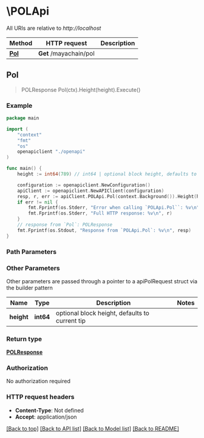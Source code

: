 # \POLApi

All URIs are relative to *http://localhost*

Method | HTTP request | Description
------------- | ------------- | -------------
[**Pol**](POLApi.md#Pol) | **Get** /mayachain/pol | 



## Pol

> POLResponse Pol(ctx).Height(height).Execute()





### Example

```go
package main

import (
    "context"
    "fmt"
    "os"
    openapiclient "./openapi"
)

func main() {
    height := int64(789) // int64 | optional block height, defaults to current tip (optional)

    configuration := openapiclient.NewConfiguration()
    apiClient := openapiclient.NewAPIClient(configuration)
    resp, r, err := apiClient.POLApi.Pol(context.Background()).Height(height).Execute()
    if err != nil {
        fmt.Fprintf(os.Stderr, "Error when calling `POLApi.Pol``: %v\n", err)
        fmt.Fprintf(os.Stderr, "Full HTTP response: %v\n", r)
    }
    // response from `Pol`: POLResponse
    fmt.Fprintf(os.Stdout, "Response from `POLApi.Pol`: %v\n", resp)
}
```

### Path Parameters



### Other Parameters

Other parameters are passed through a pointer to a apiPolRequest struct via the builder pattern


Name | Type | Description  | Notes
------------- | ------------- | ------------- | -------------
 **height** | **int64** | optional block height, defaults to current tip | 

### Return type

[**POLResponse**](POLResponse.md)

### Authorization

No authorization required

### HTTP request headers

- **Content-Type**: Not defined
- **Accept**: application/json

[[Back to top]](#) [[Back to API list]](../README.md#documentation-for-api-endpoints)
[[Back to Model list]](../README.md#documentation-for-models)
[[Back to README]](../README.md)

